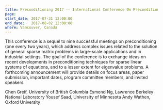 ```yaml
---
title: Preconditioning 2017 -- International Conference On Preconditioning Techniques For Scientific And Industrial Applications
page: 
start_date: 2017-07-31 12:00:00
end_date:   2017-08-02 12:00:00
where: Vancouver, Canada
---
```


This conference is a sequel to nine successful meetings on
preconditioning (one every two years), which address complex issues
related to the solution of general sparse matrix problems in
large-scale applications and in industrial settings. The goal of the
conference is to exchange ideas on recent developments in
preconditioning techniques for sparse linear systems of equations, and
to a lesser extent for eigenvalue problems. A forthcoming announcement
will provide details on focus areas, paper submission, important
dates, program committee members, and invited speakers.

Chen Greif, University of British Columbia
Esmond Ng, Lawrence Berkeley National Laboratory
Yousef Saad, University of Minnesota
Andy Wathen, Oxford University
